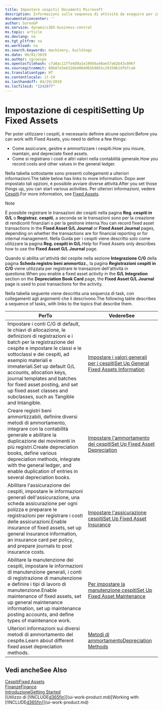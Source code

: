 ```yaml
---
title: Impostare cespiti| Documenti Microsoft
description: Informazioni sulla sequenza di attività da eseguire per impostare i cespiti, ad esempio macchinari o edifici.
documentationcenter: ''
author: SorenGP
ms.service: dynamics365-business-central
ms.topic: article
ms.devlang: na
ms.tgt_pltfrm: na
ms.workload: na
ms.search.keywords: machinery, buildings
ms.date: 04/01/2019
ms.author: sgroespe
ms.openlocfilehash: c7a8ac11ffe4d9a1e19956a40ae57a62b43c096f
ms.sourcegitcommit: 60b87e5eb32bb408dd65b9855c29159b1dfbfca8
ms.translationtype: HT
ms.contentlocale: it-CH
ms.lasthandoff: 04/29/2019
ms.locfileid: "1242877"
---
```

# <a name="setting-up-fixed-assets"></a><span data-ttu-id="f7877-103">Impostazione di cespiti</span><span class="sxs-lookup"><span data-stu-id="f7877-103">Setting Up Fixed Assets</span></span>
<span data-ttu-id="f7877-104">Per poter utilizzare i cespiti, è necessario definire alcune opzioni:</span><span class="sxs-lookup"><span data-stu-id="f7877-104">Before you can work with Fixed Assets, you need to define a few things:</span></span>  

* <span data-ttu-id="f7877-105">Come assicurare, gestire e ammortizzare i cespiti.</span><span class="sxs-lookup"><span data-stu-id="f7877-105">How you insure, maintain, and depreciate fixed assets.</span></span>  
* <span data-ttu-id="f7877-106">Come si registrano i costi e altri valori nella contabilità generale.</span><span class="sxs-lookup"><span data-stu-id="f7877-106">How you record costs and other values in the general ledger.</span></span>  

<span data-ttu-id="f7877-107">Nella tabella sottostante sono presenti collegamenti a ulteriori informazioni.</span><span class="sxs-lookup"><span data-stu-id="f7877-107">The table below has links to more information.</span></span> <span data-ttu-id="f7877-108">Dopo aver impostato tali opzioni, è possibile avviare diverse attività.</span><span class="sxs-lookup"><span data-stu-id="f7877-108">After you set those things up, you can start various activities.</span></span> <span data-ttu-id="f7877-109">Per ulteriori informazioni, vedere [Cespiti](fa-manage.md).</span><span class="sxs-lookup"><span data-stu-id="f7877-109">For more information, see [Fixed Assets](fa-manage.md).</span></span>  

> [!NOTE]  
>   <span data-ttu-id="f7877-110">È possibile registrare le transazioni dei cespiti nella pagina **Reg. cespiti in G/L** o **Registraz. cespiti**, a seconda se le transazioni sono per la creazione di rendiconti finanziari o per la gestione interna.</span><span class="sxs-lookup"><span data-stu-id="f7877-110">You can record fixed asset transactions in the **Fixed Asset G/L Journal** or **Fixed Asset Journal** pages, depending on whether the transactions are for financial reporting or for internal management.</span></span> <span data-ttu-id="f7877-111">Nella Guida per i cespiti viene descritto solo come utilizzare la pagina **Reg. cespiti in G/L**.</span><span class="sxs-lookup"><span data-stu-id="f7877-111">Help for Fixed Assets only describes how to use the **Fixed Asset G/L Journal** page.</span></span>  

<span data-ttu-id="f7877-112">Quando si abilita un'attività del cespite nella sezione **Integrazione C/G** della pagina **Scheda registro beni ammortizz.**, la pagina **Registrazioni cespiti in C/G** viene utilizzata per registrare le transazioni dell'attività in questione.</span><span class="sxs-lookup"><span data-stu-id="f7877-112">When you enable a fixed asset activity in the **G/L Integration** section on the **Depreciation Book Card** page, the **Fixed Asset G/L Journal** page is used to post transactions for the activity.</span></span>

<span data-ttu-id="f7877-113">Nella tabella seguente viene descritta una sequenza di task, con collegamenti agli argomenti che li descrivono.</span><span class="sxs-lookup"><span data-stu-id="f7877-113">The following table describes a sequence of tasks, with links to the topics that describe them.</span></span>  

| <span data-ttu-id="f7877-114">Per</span><span class="sxs-lookup"><span data-stu-id="f7877-114">To</span></span> | <span data-ttu-id="f7877-115">Vedere</span><span class="sxs-lookup"><span data-stu-id="f7877-115">See</span></span> |
| --- | --- |
| <span data-ttu-id="f7877-116">Impostare i conti C/G di default, le chiavi di allocazione, le definizioni di registrazioni e i batch per la registrazione del cespite e impostare le classi e le sottoclassi e dei cespiti, ad esempio materiali e immateriali.</span><span class="sxs-lookup"><span data-stu-id="f7877-116">Set up default G/L accounts, allocation keys, journal templates and batches for fixed asset posting, and set up fixed asset classes and subclasses, such as Tangible and Intangible.</span></span> |[<span data-ttu-id="f7877-117">Impostare i valori generali per i cespiti</span><span class="sxs-lookup"><span data-stu-id="f7877-117">Set Up General Fixed Assets Information</span></span>](fa-how-setup-general.md) |
| <span data-ttu-id="f7877-118">Creare registri beni ammortizzabili, definire diversi metodi di ammortamento, integrare con la contabilità generale e abilitare la duplicazione dei movimenti in più registri.</span><span class="sxs-lookup"><span data-stu-id="f7877-118">Create depreciation books, define various depreciation methods, integrate with the general ledger, and enable duplication of entries in several depreciation books.</span></span> |[<span data-ttu-id="f7877-119">Impostare l'ammortamento dei cespiti</span><span class="sxs-lookup"><span data-stu-id="f7877-119">Set Up Fixed Asset Depreciation</span></span>](fa-how-setup-depreciation.md) |
| <span data-ttu-id="f7877-120">Abilitare l'assicurazione dei cespiti, impostare le informazioni generali dell'assicurazione, una scheda assicurazione per ogni polizza e preparare le registrazioni per registrare i costi delle assicurazioni.</span><span class="sxs-lookup"><span data-stu-id="f7877-120">Enable insurance of fixed assets, set up general insurance information, an insurance card per policy, and prepare journals to post insurance costs.</span></span> |[<span data-ttu-id="f7877-121">Impostare l'assicurazione cespiti</span><span class="sxs-lookup"><span data-stu-id="f7877-121">Set Up Fixed Asset Insurance</span></span>](fa-how-setup-insurance.md) |
| <span data-ttu-id="f7877-122">Abilitare la manutenzione dei cespiti, impostare le informazioni di manutenzione generali, i conti di registrazione di manutenzione e definire i tipi di lavoro di manutenzione.</span><span class="sxs-lookup"><span data-stu-id="f7877-122">Enable maintenance of fixed assets, set up general maintenance information, set up maintenance posting accounts, and define types of maintenance work.</span></span> |[<span data-ttu-id="f7877-123">Per impostare la manutenzione cespiti</span><span class="sxs-lookup"><span data-stu-id="f7877-123">Set Up Fixed Asset Maintenance</span></span>](fa-how-setup-maintenance.md) |
| <span data-ttu-id="f7877-124">Ulteriori informazioni sui diversi metodi di ammortamento del cespite.</span><span class="sxs-lookup"><span data-stu-id="f7877-124">Learn about different fixed asset depreciation methods.</span></span> |[<span data-ttu-id="f7877-125">Metodi di ammortamento</span><span class="sxs-lookup"><span data-stu-id="f7877-125">Depreciation Methods</span></span>](fa-depreciation-methods.md) |

## <a name="see-also"></a><span data-ttu-id="f7877-126">Vedi anche</span><span class="sxs-lookup"><span data-stu-id="f7877-126">See Also</span></span>
[<span data-ttu-id="f7877-127">Cespiti</span><span class="sxs-lookup"><span data-stu-id="f7877-127">Fixed Assets</span></span>](fa-manage.md)  
[<span data-ttu-id="f7877-128">Finanze</span><span class="sxs-lookup"><span data-stu-id="f7877-128">Finance</span></span>](finance.md)  
[<span data-ttu-id="f7877-129">Introduzione</span><span class="sxs-lookup"><span data-stu-id="f7877-129">Getting Started</span></span>](product-get-started.md)  
<span data-ttu-id="f7877-130">[Utilizzo di [!INCLUDE[d365fin](includes/d365fin_md.md)]](ui-work-product.md)</span><span class="sxs-lookup"><span data-stu-id="f7877-130">[Working with [!INCLUDE[d365fin](includes/d365fin_md.md)]](ui-work-product.md)</span></span>
